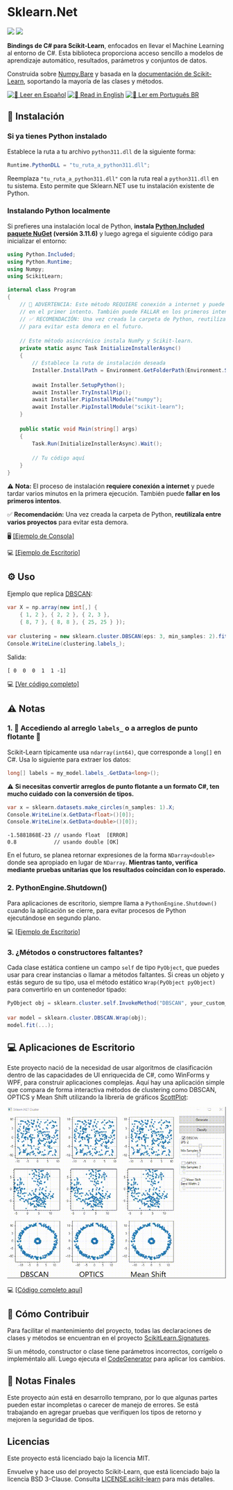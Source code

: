 ﻿# Sklearn.Net

[![](https://img.shields.io/nuget/dt/ScikitLearn?color=4cbb3b\&label=Downloads\&logo=NuGet\&style=flat-square)](https://www.nuget.org/packages/ScikitLearn)
[![](https://img.shields.io/nuget/v/ScikitLearn?color=0078D4\&logo=NuGet\&style=flat-square)](https://www.nuget.org/packages/ScikitLearn)

**Bindings de C# para Scikit-Learn**, enfocados en llevar el Machine Learning al entorno de C#. Esta biblioteca proporciona acceso sencillo a modelos de aprendizaje automático, resultados, parámetros y conjuntos de datos.

Construida sobre [Numpy.Bare](https://github.com/SciSharp/Numpy.NET) y basada en la [documentación de Scikit-Learn](https://scikit-learn.org/stable/index.html), soportando la mayoría de las clases y métodos.

[![📘 Leer en Español](https://img.shields.io/badge/📘%20Leer%20en-Español-blue?style=flat-square)](https://github.com/KosmosWerner/ScikitLearn.Net/blob/master/README-ES.md)
[![📗 Read in English](https://img.shields.io/badge/📗%20Read%20in-English-green?style=flat-square)](https://github.com/KosmosWerner/ScikitLearn.Net/blob/master/README.md)
[![📙 Ler em Português BR](https://img.shields.io/badge/📙%20Ler%20em-Português%20BR-orange?style=flat-square)](https://github.com/KosmosWerner/ScikitLearn.Net/blob/master/README-PT-BR.md)

## 🔧 Instalación

### Si ya tienes Python instalado

Establece la ruta a tu archivo `python311.dll` de la siguiente forma:

```csharp
Runtime.PythonDLL = "tu_ruta_a_python311.dll";
```

Reemplaza `"tu_ruta_a_python311.dll"` con la ruta real a `python311.dll` en tu sistema. Esto permite que Sklearn.NET use tu instalación existente de Python.

### Instalando Python localmente

Si prefieres una instalación local de Python, **instala [Python.Included](https://github.com/henon/Python.Included) [paquete NuGet](https://www.nuget.org/packages/Python.Included/3.11.6) (versión 3.11.6)** y luego agrega el siguiente código para inicializar el entorno:

```csharp
using Python.Included;
using Python.Runtime;
using Numpy;
using ScikitLearn;
```

```csharp
internal class Program
{
    // 🚨 ADVERTENCIA: Este método REQUIERE conexión a internet y puede tardar varios minutos 
    // en el primer intento. También puede FALLAR en los primeros intentos.
    // ✅ RECOMENDACIÓN: Una vez creada la carpeta de Python, reutilízala en varios proyectos 
    // para evitar esta demora en el futuro.

    // Este método asincrónico instala NumPy y Scikit-learn.
    private static async Task InitializeInstallerAsync()
    {
        // Establece la ruta de instalación deseada
        Installer.InstallPath = Environment.GetFolderPath(Environment.SpecialFolder.MyDocuments);
    
        await Installer.SetupPython();
        await Installer.TryInstallPip();
        await Installer.PipInstallModule("numpy");
        await Installer.PipInstallModule("scikit-learn");
    }

    public static void Main(string[] args)
    {
        Task.Run(InitializeInstallerAsync).Wait();

        // Tu código aquí
    }
}
```

⚠️ **Nota:** El proceso de instalación **requiere conexión a internet** y puede tardar varios minutos en la primera ejecución. También puede **fallar en los primeros intentos**.

✅ **Recomendación:** Una vez creada la carpeta de Python, **reutilízala entre varios proyectos** para evitar esta demora.

🖥️ [\[Ejemplo de Consola\]](https://github.com/KosmosWerner/ScikitLearn.Net/blob/master/Examples/Console%20Example/Program.cs#L10)

💻 [\[Ejemplo de Escritorio\]](https://github.com/KosmosWerner/ScikitLearn.Net/blob/master/Examples/Desktop%20Example/MainWindow.xaml.cs#L47)

## ⚙ Uso

Ejemplo que replica [DBSCAN](https://scikit-learn.org/stable/modules/generated/sklearn.cluster.DBSCAN.html):

```csharp
var X = np.array(new int[,] {
    { 1, 2 }, { 2, 2 }, { 2, 3 },
    { 8, 7 }, { 8, 8 }, { 25, 25 } });

var clustering = new sklearn.cluster.DBSCAN(eps: 3, min_samples: 2).fit(X);
Console.WriteLine(clustering.labels_);
```

Salida:

```
[ 0  0  0  1  1 -1]
```

💻 [\[Ver código completo\]](https://github.com/KosmosWerner/ScikitLearn.Net/blob/master/Examples/Console%20Example/Program.cs)

## ⚠ Notas

### 1. 🚨 **Accediendo al arreglo `labels_` o a arreglos de punto flotante** 🚨

Scikit-Learn típicamente usa `ndarray(int64)`, que corresponde a `long[]` en C#. Usa lo siguiente para extraer los datos:

```csharp
long[] labels = my_model.labels_.GetData<long>();
```

⚠ **Si necesitas convertir arreglos de punto flotante a un formato C#, ten mucho cuidado con la conversión de tipos.**

```csharp
var x = sklearn.datasets.make_circles(n_samples: 1).X;
Console.WriteLine(x.GetData<float>()[0]);
Console.WriteLine(x.GetData<double>()[0]);
```

```
-1.5881868E-23 // usando float  [ERROR]
0.8            // usando double [OK]
```

En el futuro, se planea retornar expresiones de la forma `NDarray<double>` donde sea apropiado en lugar de `NDarray`.
**Mientras tanto, verifica mediante pruebas unitarias que los resultados coincidan con lo esperado.**

### 2. PythonEngine.Shutdown()

Para aplicaciones de escritorio, siempre llama a `PythonEngine.Shutdown()` cuando la aplicación se cierre, para evitar procesos de Python ejecutándose en segundo plano.

💻 [\[Ejemplo de Escritorio\]](https://github.com/KosmosWerner/ScikitLearn.Net/blob/master/Examples/Desktop%20Example/MainWindow.xaml.cs#L68)

### 3. ¿Métodos o constructores faltantes?

Cada clase estática contiene un campo `self` de tipo `PyObject`, que puedes usar para crear instancias o llamar a métodos faltantes.
Si creas un objeto y estás seguro de su tipo, usa el método estático `Wrap(PyObject pyObject)` para convertirlo en un contenedor tipado:

```csharp
PyObject obj = sklearn.cluster.self.InvokeMethod("DBSCAN", your_custom_args);

var model = sklearn.cluster.DBSCAN.Wrap(obj);
model.fit(...);
```

## 💻 Aplicaciones de Escritorio

Este proyecto nació de la necesidad de usar algoritmos de clasificación dentro de las capacidades de UI enriquecida de C#, como WinForms y WPF, para construir aplicaciones complejas.
Aquí hay una aplicación simple que compara de forma interactiva métodos de clustering como DBSCAN, OPTICS y Mean Shift utilizando la librería de gráficos [ScottPlot](https://github.com/ScottPlot/ScottPlot):

[![](https://raw.githubusercontent.com/KosmosWerner/ScikitLearn.Net/refs/heads/master/Dev/cluster_dbscan.gif)](https://github.com/KosmosWerner/ScikitLearn.Net)

💻 [\[Código completo aquí\]](https://github.com/KosmosWerner/ScikitLearn.Net/tree/master/Examples/Desktop%20Example)

## 🤝 Cómo Contribuir

Para facilitar el mantenimiento del proyecto, todas las declaraciones de clases y métodos se encuentran en el proyecto [ScikitLearn.Signatures](https://github.com/KosmosWerner/ScikitLearn.Net/tree/master/Source/ScikitLearn.Signatures).

Si un método, constructor o clase tiene parámetros incorrectos, corrígelo o impleméntalo allí. Luego ejecuta el [CodeGenerator](https://github.com/KosmosWerner/ScikitLearn.Net/tree/master/Source/CodeGenerator) para aplicar los cambios.

## 📝 Notas Finales

Este proyecto aún está en desarrollo temprano, por lo que algunas partes pueden estar incompletas o carecer de manejo de errores.
Se está trabajando en agregar pruebas que verifiquen los tipos de retorno y mejoren la seguridad de tipos.

## Licencias

Este proyecto está licenciado bajo la licencia MIT.

Envuelve y hace uso del proyecto Scikit-Learn, que está licenciado bajo la licencia BSD 3-Clause.
Consulta [LICENSE.scikit-learn](https://github.com/KosmosWerner/ScikitLearn.Net/blob/master/LICENSE.scikit-learn.txt) para más detalles.